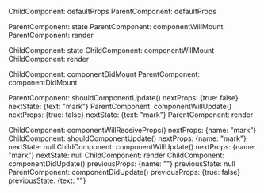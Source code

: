 ChildComponent: defaultProps
ParentComponent: defaultProps

ParentComponent: state
ParentComponent: componentWillMount
ParentComponent: render

ChildComponent: state
ChildComponent: componentWillMount
ChildComponent: render

ChildComponent: componentDidMount
ParentComponent: componentDidMount

ParentComponent: shouldComponentUpdate()
nextProps:  {true: false}
nextState:  {text: "mark"}
ParentComponent: componentWillUpdate()
nextProps:  {true: false}
nextState:  {text: "mark"}
ParentComponent: render

ChildComponent: componentWillReceiveProps()
nextProps:  {name: "mark"}
ChildComponent: shouldComponentUpdate()
nextProps:  {name: "mark"}
nextState:  null
ChildComponent: componentWillUpdate()
nextProps:  {name: "mark"}
nextState:  null
ChildComponent: render
ChildComponent: componentDidUpdate()
previousProps:  {name: ""}
previousState:  null
ParentComponent: componentDidUpdate()
previousProps:  {true: false}
previousState:  {text: ""}

